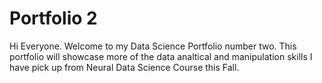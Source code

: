 # Portfolio 2
Hi Everyone. Welcome to my Data Science Portfolio number two. This portfolio will showcase more of the data analtical and manipulation skills I have pick up from Neural Data Science Course this Fall. 
